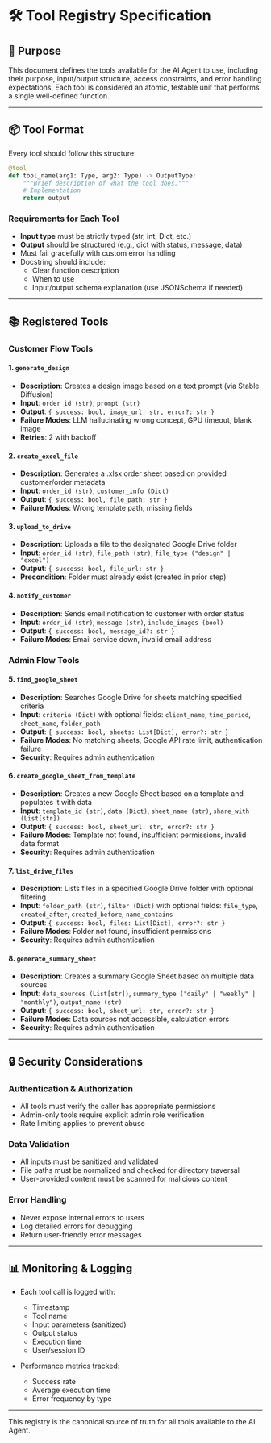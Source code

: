 # 🛠️ Tool Registry Specification

## 🎯 Purpose
This document defines the tools available for the AI Agent to use, including their purpose, input/output structure, access constraints, and error handling expectations. Each tool is considered an atomic, testable unit that performs a single well-defined function.

---

## 📦 Tool Format
Every tool should follow this structure:
```python
@tool
def tool_name(arg1: Type, arg2: Type) -> OutputType:
    """Brief description of what the tool does."""
    # Implementation
    return output
```

### Requirements for Each Tool
- **Input type** must be strictly typed (str, int, Dict, etc.)
- **Output** should be structured (e.g., dict with status, message, data)
- Must fail gracefully with custom error handling
- Docstring should include:
  - Clear function description
  - When to use
  - Input/output schema explanation (use JSONSchema if needed)

---

## 📚 Registered Tools

### Customer Flow Tools

#### 1. `generate_design`
- **Description**: Creates a design image based on a text prompt (via Stable Diffusion)
- **Input**: `order_id (str)`, `prompt (str)`
- **Output**: `{ success: bool, image_url: str, error?: str }`
- **Failure Modes**: LLM hallucinating wrong concept, GPU timeout, blank image
- **Retries**: 2 with backoff

#### 2. `create_excel_file`
- **Description**: Generates a .xlsx order sheet based on provided customer/order metadata
- **Input**: `order_id (str)`, `customer_info (Dict)`
- **Output**: `{ success: bool, file_path: str }`
- **Failure Modes**: Wrong template path, missing fields

#### 3. `upload_to_drive`
- **Description**: Uploads a file to the designated Google Drive folder
- **Input**: `order_id (str)`, `file_path (str)`, `file_type ("design" | "excel")`
- **Output**: `{ success: bool, file_url: str }`
- **Precondition**: Folder must already exist (created in prior step)

#### 4. `notify_customer`
- **Description**: Sends email notification to customer with order status
- **Input**: `order_id (str)`, `message (str)`, `include_images (bool)`
- **Output**: `{ success: bool, message_id?: str }`
- **Failure Modes**: Email service down, invalid email address

### Admin Flow Tools

#### 5. `find_google_sheet`
- **Description**: Searches Google Drive for sheets matching specified criteria
- **Input**: `criteria (Dict)` with optional fields: `client_name`, `time_period`, `sheet_name`, `folder_path`
- **Output**: `{ success: bool, sheets: List[Dict], error?: str }`
- **Failure Modes**: No matching sheets, Google API rate limit, authentication failure
- **Security**: Requires admin authentication

#### 6. `create_google_sheet_from_template`
- **Description**: Creates a new Google Sheet based on a template and populates it with data
- **Input**: `template_id (str)`, `data (Dict)`, `sheet_name (str)`, `share_with (List[str])`
- **Output**: `{ success: bool, sheet_url: str, error?: str }`
- **Failure Modes**: Template not found, insufficient permissions, invalid data format
- **Security**: Requires admin authentication

#### 7. `list_drive_files`
- **Description**: Lists files in a specified Google Drive folder with optional filtering
- **Input**: `folder_path (str)`, `filter (Dict)` with optional fields: `file_type`, `created_after`, `created_before`, `name_contains`
- **Output**: `{ success: bool, files: List[Dict], error?: str }`
- **Failure Modes**: Folder not found, insufficient permissions
- **Security**: Requires admin authentication

#### 8. `generate_summary_sheet`
- **Description**: Creates a summary Google Sheet based on multiple data sources
- **Input**: `data_sources (List[str])`, `summary_type ("daily" | "weekly" | "monthly")`, `output_name (str)`
- **Output**: `{ success: bool, sheet_url: str, error?: str }`
- **Failure Modes**: Data sources not accessible, calculation errors
- **Security**: Requires admin authentication

---

## 🔒 Security Considerations

### Authentication & Authorization
- All tools must verify the caller has appropriate permissions
- Admin-only tools require explicit admin role verification
- Rate limiting applies to prevent abuse

### Data Validation
- All inputs must be sanitized and validated
- File paths must be normalized and checked for directory traversal
- User-provided content must be scanned for malicious content

### Error Handling
- Never expose internal errors to users
- Log detailed errors for debugging
- Return user-friendly error messages

---

## 📊 Monitoring & Logging

- Each tool call is logged with:
  - Timestamp
  - Tool name
  - Input parameters (sanitized)
  - Output status
  - Execution time
  - User/session ID

- Performance metrics tracked:
  - Success rate
  - Average execution time
  - Error frequency by type

---

This registry is the canonical source of truth for all tools available to the AI Agent.
